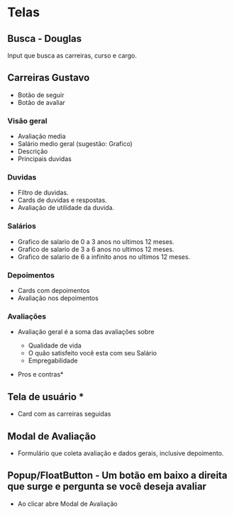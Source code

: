 # Telas

## Busca - Douglas

Input que busca as carreiras, curso e cargo.

## Carreiras  Gustavo

- Botão de seguir
- Botão de avaliar

### Visão geral

- Avaliação media
- Salário medio geral (sugestão: Grafico)
- Descrição
- Principais duvidas

### Duvidas

- Filtro de duvidas.
- Cards de duvidas e respostas.
- Avaliação de utilidade da duvida.

### Salários

- Grafico de salario de 0 a 3 anos no ultimos 12 meses.
- Grafico de salario de 3 a 6 anos no ultimos 12 meses.
- Grafico de salario de 6 a infinito anos no ultimos 12 meses.

### Depoimentos

- Cards com depoimentos
- Avaliação nos depoimentos

### Avaliações

- Avaliação geral é a soma das avaliações sobre
    - Qualidade de vida
    - O quão satisfeito você esta com seu Salário
    - Empregabilidade

- Pros e contras*

## Tela de usuário *

- Card com as carreiras seguidas


## Modal de Avaliação

- Formulário que coleta avaliação e dados gerais, inclusive depoimento.

## Popup/FloatButton - Um botão em baixo a direita que surge e pergunta se você deseja avaliar

- Ao clicar abre Modal de Avaliação
